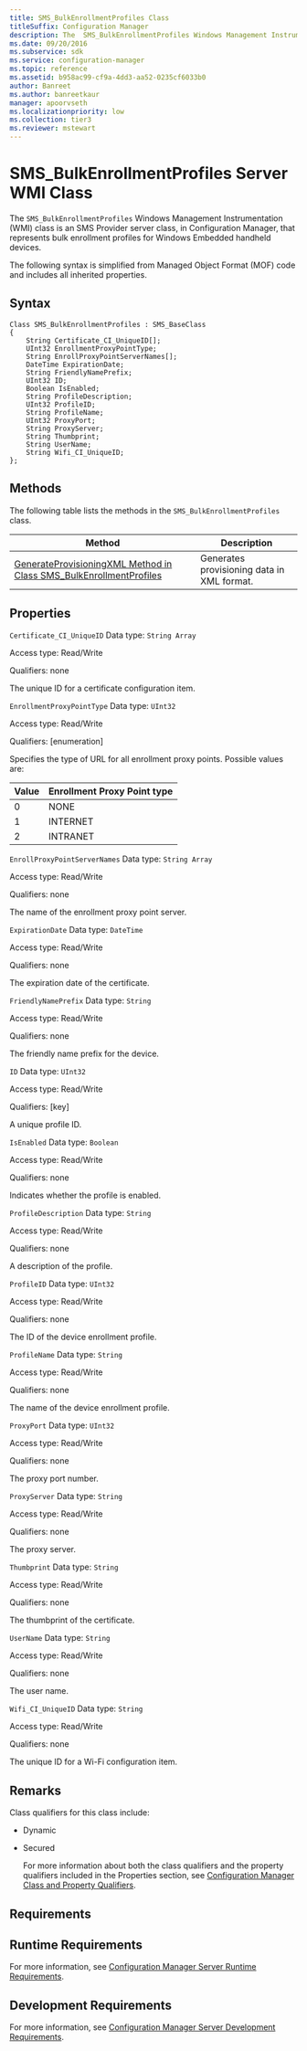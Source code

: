 ```yaml
---
title: SMS_BulkEnrollmentProfiles Class
titleSuffix: Configuration Manager
description: The  SMS_BulkEnrollmentProfiles Windows Management Instrumentation (WMI) class is an SMS Provider server class, in Configuration Manager, that represents bulk enrollment profiles for Windows Embedded handheld devices.
ms.date: 09/20/2016
ms.subservice: sdk
ms.service: configuration-manager
ms.topic: reference
ms.assetid: b958ac99-cf9a-4dd3-aa52-0235cf6033b0
author: Banreet
ms.author: banreetkaur
manager: apoorvseth
ms.localizationpriority: low
ms.collection: tier3
ms.reviewer: mstewart
---
```

# SMS_BulkEnrollmentProfiles Server WMI Class
The  `SMS_BulkEnrollmentProfiles` Windows Management Instrumentation (WMI) class is an SMS Provider server class, in Configuration Manager, that represents bulk enrollment profiles for Windows Embedded handheld devices.

 The following syntax is simplified from Managed Object Format (MOF) code and includes all inherited properties.

## Syntax

```
Class SMS_BulkEnrollmentProfiles : SMS_BaseClass
{
    String Certificate_CI_UniqueID[];
    UInt32 EnrollmentProxyPointType;
    String EnrollProxyPointServerNames[];
    DateTime ExpirationDate;
    String FriendlyNamePrefix;
    UInt32 ID;
    Boolean IsEnabled;
    String ProfileDescription;
    UInt32 ProfileID;
    String ProfileName;
    UInt32 ProxyPort;
    String ProxyServer;
    String Thumbprint;
    String UserName;
    String Wifi_CI_UniqueID;
};

```

## Methods
 The following table lists the methods in the `SMS_BulkEnrollmentProfiles` class.

|Method|Description|
|------------|-----------------|
|[GenerateProvisioningXML Method in Class SMS_BulkEnrollmentProfiles](../../../develop/reference/mdm/generateprovisioningxml-method-in-class-sms_bulkenrollmentprofiles.md)|Generates provisioning data in XML format.|

## Properties
 `Certificate_CI_UniqueID`
 Data type: `String Array`

 Access type: Read/Write

 Qualifiers: none

 The unique ID for a certificate configuration item.

 `EnrollmentProxyPointType`
 Data type: `UInt32`

 Access type: Read/Write

 Qualifiers: [enumeration]

 Specifies the type of URL for all enrollment proxy points. Possible values are:

| Value | Enrollment Proxy Point type |
| ----- | --------------------------- |
|0|NONE|
|1|INTERNET|
|2|INTRANET|

 `EnrollProxyPointServerNames`
 Data type: `String Array`

 Access type: Read/Write

 Qualifiers: none

 The name of the enrollment proxy point server.

 `ExpirationDate`
 Data type: `DateTime`

 Access type: Read/Write

 Qualifiers: none

 The expiration date of the certificate.

 `FriendlyNamePrefix`
 Data type: `String`

 Access type: Read/Write

 Qualifiers: none

 The friendly name prefix for the device.

 `ID`
 Data type: `UInt32`

 Access type: Read/Write

 Qualifiers: [key]

 A unique profile ID.

 `IsEnabled`
 Data type: `Boolean`

 Access type: Read/Write

 Qualifiers: none

 Indicates whether the profile is enabled.

 `ProfileDescription`
 Data type: `String`

 Access type: Read/Write

 Qualifiers: none

 A description of the profile.

 `ProfileID`
 Data type: `UInt32`

 Access type: Read/Write

 Qualifiers: none

 The ID of the device enrollment profile.

 `ProfileName`
 Data type: `String`

 Access type: Read/Write

 Qualifiers: none

 The name of the device enrollment profile.

 `ProxyPort`
 Data type: `UInt32`

 Access type: Read/Write

 Qualifiers: none

 The proxy port number.

 `ProxyServer`
 Data type: `String`

 Access type: Read/Write

 Qualifiers: none

 The proxy server.

 `Thumbprint`
 Data type: `String`

 Access type: Read/Write

 Qualifiers: none

 The thumbprint of the certificate.

 `UserName`
 Data type: `String`

 Access type: Read/Write

 Qualifiers: none

 The user name.

 `Wifi_CI_UniqueID`
 Data type: `String`

 Access type: Read/Write

 Qualifiers: none

 The unique ID for a Wi-Fi configuration item.

## Remarks
 Class qualifiers for this class include:

- Dynamic

- Secured

  For more information about both the class qualifiers and the property qualifiers included in the Properties section, see [Configuration Manager Class and Property Qualifiers](../../../develop/reference/misc/class-and-property-qualifiers.md).

## Requirements

## Runtime Requirements
 For more information, see [Configuration Manager Server Runtime Requirements](../../../develop/core/reqs/server-runtime-requirements.md).

## Development Requirements
 For more information, see [Configuration Manager Server Development Requirements](../../../develop/core/reqs/server-development-requirements.md).
